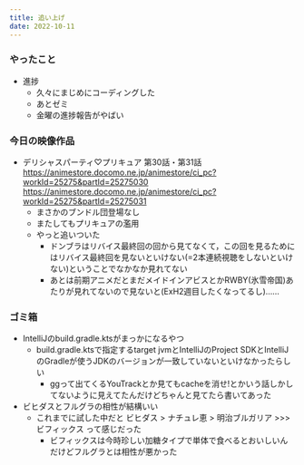 ```yaml
---
title: 追い上げ
date: 2022-10-11
---
```


### やったこと
+ 進捗
  + 久々にまじめにコーディングした
  + あとゼミ
  + 金曜の進捗報告がやばい


### 今日の映像作品
+ デリシャスパーティ♡プリキュア 第30話・第31話 <https://animestore.docomo.ne.jp/animestore/ci_pc?workId=25275&partId=25275030> <https://animestore.docomo.ne.jp/animestore/ci_pc?workId=25275&partId=25275031>
  + まさかのブンドル団登場なし
  + またしてもプリキュアの濫用
  + やっと追いついた
    + ドンブラはリバイス最終回の回から見てなくて，この回を見るためにはリバイス最終回を見ないといけない(=2本連続視聴をしないといけない)ということでなかなか見れてない
    + あとは前期アニメだとまだメイドインアビスとかRWBY(氷雪帝国)あたりが見れてないので見ないと(ExH2週目したくなってるし)……

### ゴミ箱
+ IntelliJのbuild.gradle.ktsがまっかになるやつ
  + build.gradle.ktsで指定するtarget jvmとIntelliJのProject SDKとIntelliJのGradleが使うJDKのバージョンが一致していないといけなかったらしい
    + ggって出てくるYouTrackとか見てもcacheを消せ!とかいう話しかしてないように見えてたんだけどちゃんと見てたら書いてあった
+ ビヒダスとフルグラの相性が結構いい
  + これまでに試した中だと ビヒダス > ナチュレ恵 > 明治ブルガリア >>> ビフィックス って感じだった
    + ビフィックスは今時珍しい加糖タイプで単体で食べるとおいしいんだけどフルグラとは相性が悪かった
